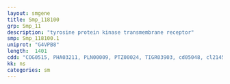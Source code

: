 ```yaml
---
layout: smgene
title: Smp_118100
grp: Smp_11
description: "tyrosine protein kinase transmembrane receptor"
smp: Smp_118100.1
uniprot: "G4VPB8"
length:  1401
cdd: "COG0515, PHA03211, PLN00009, PTZ00024, TIGR03903, cd05048, cl21453, pfam07714, smart00221"
kk: ns
categories: sm
---
```

